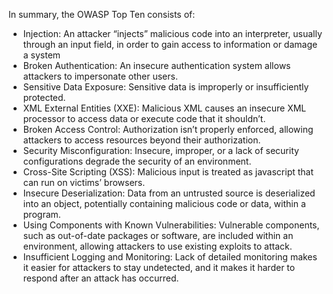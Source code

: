 In summary, the OWASP Top Ten consists of:

- Injection: An attacker “injects” malicious code into an interpreter, usually through an input field, in order to gain access to information or damage a system
- Broken Authentication: An insecure authentication system allows attackers to impersonate other users.
- Sensitive Data Exposure: Sensitive data is improperly or insufficiently protected.
- XML External Entities (XXE): Malicious XML causes an insecure XML processor to access data or execute code that it shouldn’t.
- Broken Access Control: Authorization isn’t properly enforced, allowing attackers to access resources beyond their authorization.
- Security Misconfiguration: Insecure, improper, or a lack of security configurations degrade the security of an environment.
- Cross-Site Scripting (XSS): Malicious input is treated as javascript that can run on victims’ browsers.
- Insecure Deserialization: Data from an untrusted source is deserialized into an object, potentially containing malicious code or data, within a program.
- Using Components with Known Vulnerabilities: Vulnerable components, such as out-of-date packages or software, are included within an environment, allowing attackers to use existing exploits to attack.
- Insufficient Logging and Monitoring: Lack of detailed monitoring makes it easier for attackers to stay undetected, and it makes it harder to respond after an attack has occurred.
